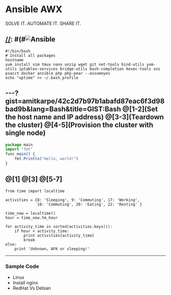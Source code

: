# Ansible AWX

SOLVE IT. AUTOMATE IT. SHARE IT.

[//]: # (This may be the most platform independent comment)
[//]: #(#![Ansible](https://upload.wikimedia.org/wikipedia/commons/2/24/Ansible_logo.svg)
---
```shell
#!/bin/bash
# Install all packages
hostname
yum install vim tmux nano unzip wget git net-tools bind-utils yum-utils iptables-services bridge-utils bash-completion kexec-tools sos psacct docker ansible php php-pear --assumeyes
echo "uptime" >> ~/.bash_profile
```

---?gist=amitkarpe/42c2d7b97b1abafd87eac6f3d98bad9b&lang=Bash&title=GIST:Bash
@[1-2](Set the host name and IP address)
@[3-3](Teardown the cluster)
@[4-5](Provision the cluster with single node)
---
```js
package main
import "fmt"
func main() {
    fmt.Println("Hello, world!")
}
```
@[1]
@[3]
@[5-7]
---
```
from time import localtime

activities = {8: 'Sleeping', 9: 'Commuting', 17: 'Working',
              18: 'Commuting', 20: 'Eating', 22: 'Resting' }

time_now = localtime()
hour = time_now.tm_hour

for activity_time in sorted(activities.keys()):
    if hour < activity_time:
        print activities[activity_time]
        break
else:
    print 'Unknown, AFK or sleeping!'
```
---
### Sample Code
- Linux
- Install nginx
- RedHat Vs Debian
